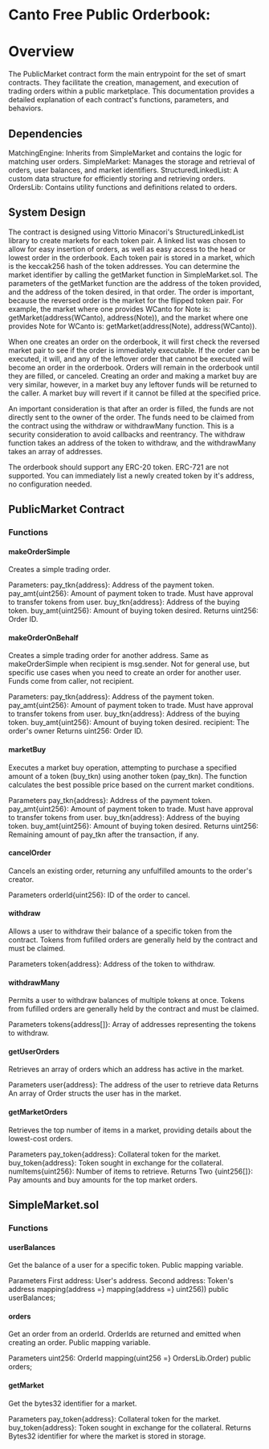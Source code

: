 # Canto Free Public Orderbook:

# Overview

The PublicMarket contract form the main entrypoint for the set of smart contracts. They facilitate the creation, management, and execution of trading orders within a public marketplace. This documentation provides a detailed explanation of each contract's functions, parameters, and behaviors.

## Dependencies
MatchingEngine: Inherits from SimpleMarket and contains the logic for matching user orders.
SimpleMarket: Manages the storage and retrieval of orders, user balances, and market identifiers.
StructuredLinkedList: A custom data structure for efficiently storing and retrieving orders.
OrdersLib: Contains utility functions and definitions related to orders.

## System Design

The contract is designed using Vittorio Minacori's StructuredLinkedList library to create markets for each token pair. A linked list was chosen to allow for easy insertion of orders, as well as easy access to the head or lowest order in the orderbook. Each token pair is stored in a market, which is the keccak256 hash of the token addresses. You can determine the market identifier by calling the getMarket function in SimpleMarket.sol. The parameters of the getMarket function are the address of the token provided, and the address of the token desired, in that order. The order is important, because the reversed order is the market for the flipped token pair. For example, the market where one provides WCanto for Note is: getMarket(address(WCanto), address(Note)), and the market where one provides Note for WCanto is: getMarket(address(Note), address(WCanto)). 

When one creates an order on the orderbook, it will first check the reversed market pair to see if the order is immediately executable. If the order can be executed, it will, and any of the leftover order that cannot be executed will become an order in the orderbook. Orders will remain in the orderbook until they are filled, or canceled. Creating an order and making a market buy are very similar, however, in a market buy any leftover funds will be returned to the caller. A market buy will revert if it cannot be filled at the specified price. 

An important consideration is that after an order is filled, the funds are not directly sent to the owner of the order. The funds need to be claimed from the contract using the withdraw or withdrawMany function. This is a security consideration to avoid callbacks and reentrancy. The withdraw function takes an address of the token to withdraw, and the withdrawMany takes an array of addresses. 

The orderbook should support any ERC-20 token. ERC-721 are not supported. You can immediately list a newly created token by it's address, no configuration needed. 

## PublicMarket Contract

### Functions

#### makeOrderSimple

Creates a simple trading order. 

Parameters:
pay_tkn{address}: Address of the payment token. 
pay_amt{uint256}: Amount of payment token to trade. Must have approval to transfer tokens from user.
buy_tkn{address}: Address of the buying token.
buy_amt{uint256}: Amount of buying token desired.
Returns
uint256: Order ID. 

#### makeOrderOnBehalf

Creates a simple trading order for another address. Same as makeOrderSimple when recipient is msg.sender. Not for general use, but specific use cases when you need to create an order for another user. Funds come from caller, not recipient. 

Parameters:
pay_tkn{address}: Address of the payment token. 
pay_amt{uint256}: Amount of payment token to trade. Must have approval to transfer tokens from user.
buy_tkn{address}: Address of the buying token.
buy_amt{uint256}: Amount of buying token desired.
recipient: The order's owner
Returns
uint256: Order ID. 

#### marketBuy
Executes a market buy operation, attempting to purchase a specified amount of a token (buy_tkn) using another token (pay_tkn). The function calculates the best possible price based on the current market conditions.

Parameters
pay_tkn{address}: Address of the payment token. 
pay_amt{uint256}: Amount of payment token to trade. Must have approval to transfer tokens from user.
buy_tkn{address}: Address of the buying token.
buy_amt{uint256}: Amount of buying token desired.
Returns
uint256: Remaining amount of pay_tkn after the transaction, if any.

#### cancelOrder
Cancels an existing order, returning any unfulfilled amounts to the order's creator.

Parameters
orderId{uint256}: ID of the order to cancel.

#### withdraw
Allows a user to withdraw their balance of a specific token from the contract. Tokens from fufilled orders are generally held by the contract and must be claimed.

Parameters
token{address}: Address of the token to withdraw.

#### withdrawMany
Permits a user to withdraw balances of multiple tokens at once. Tokens from fufilled orders are generally held by the contract and must be claimed.

Parameters
tokens{address[]}: Array of addresses representing the tokens to withdraw.

#### getUserOrders
Retrieves an array of orders which an address has active in the market.

Parameters
user{address}: The address of the user to retrieve data
Returns
An array of Order structs the user has in the market.

#### getMarketOrders
Retrieves the top number of items in a market, providing details about the lowest-cost orders.

Parameters
pay_token{address}: Collateral token for the market.
buy_token{address}: Token sought in exchange for the collateral.
numItems{uint256}: Number of items to retrieve.
Returns
Two {uint256[]}: Pay amounts and buy amounts for the top market orders.

## SimpleMarket.sol
### Functions

#### userBalances
Get the balance of a user for a specific token. Public mapping variable.

Parameters
First address: User's address.
Second address: Token's address
mapping(address =} mapping(address =} uint256)) public userBalances;

#### orders
Get an order from an orderId. OrderIds are returned and emitted when creating an order. Public mapping variable. 

Parameters
uint256: OrderId
mapping(uint256 =} OrdersLib.Order) public orders;

#### getMarket 
Get the bytes32 identifier for a market. 

Parameters
pay_token{address}: Collateral token for the market.
buy_token{address}: Token sought in exchange for the collateral.
Returns
Bytes32 identifier for where the market is stored in storage.